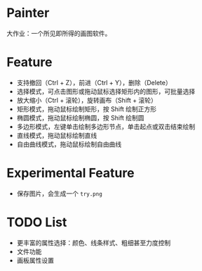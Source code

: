# Painter

大作业：一个所见即所得的画图软件。

# Feature

- 支持撤回（Ctrl + Z），前进（Ctrl + Y），删除（Delete）
- 选择模式，可点击图形或拖动鼠标选择矩形内的图形，可批量选择
- 放大缩小（Ctrl + 滚轮），旋转画布（Shift + 滚轮）
- 矩形模式，拖动鼠标绘制矩形，按 Shift 绘制正方形
- 椭圆模式，拖动鼠标绘制椭圆，按 Shift 绘制圆
- 多边形模式，左键单击绘制多边形节点，单击起点或双击结束绘制
- 直线模式，拖动鼠标绘制直线
- 自由曲线模式，拖动鼠标绘制自由曲线

# Experimental Feature

- 保存图片，会生成一个 `try.png`

# TODO List

- 更丰富的属性选择：颜色、线条样式、粗细甚至力度控制
- 文件功能
- 画板属性设置
